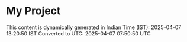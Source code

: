 # My Project

This content is dynamically generated in Indian Time (IST): 2025-04-07 13:20:50 IST
Converted to UTC: 2025-04-07 07:50:50 UTC
